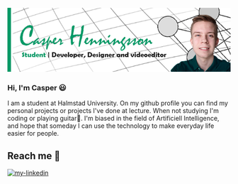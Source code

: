 ![](https://github.com/cabbeh01/cabbeh01/blob/main/banner.png)
### Hi, I'm Casper 😃
I am a student at Halmstad University. On my github profile you can find my personal projects or projects I've done at lecture. When not studying I'm coding or playing guitar🎸. I'm biased in the field of Artificiell Intelligence, and hope that someday I can use the technology to make everyday life easier for people.


## Reach me 🤙
<p align="left"> 
<a href="https://www.linkedin.com/in/cabbeh01"><img src="https://img.shields.io/static/v1?label=&labelColor=505050&message=linkedin&style=flat&color=0077B5&logo=linkedin" alt="my-linkedin"/></a>
<!--<a href="website"><img src="https://img.shields.io/static/v1?label=&labelColor=505050&message=website&style=flat&color=red&logo=embarcadero" alt="my-website"/></a>-->
</p>
